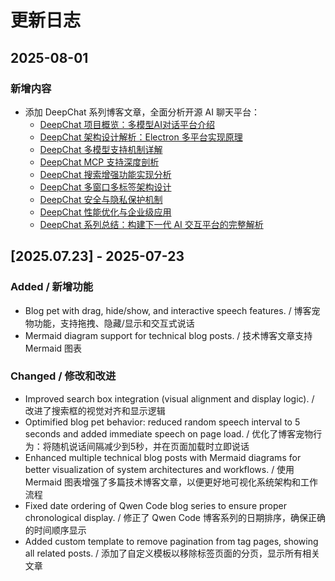 # 更新日志

## 2025-08-01

### 新增内容

- 添加 DeepChat 系列博客文章，全面分析开源 AI 聊天平台：
  - [DeepChat 项目概览：多模型AI对话平台介绍](content/blog/deepchat-project-overview.md)
  - [DeepChat 架构设计解析：Electron 多平台实现原理](content/blog/deepchat-architecture-design.md)
  - [DeepChat 多模型支持机制详解](content/blog/deepchat-multi-model-support.md)
  - [DeepChat MCP 支持深度剖析](content/blog/deepchat-mcp-support.md)
  - [DeepChat 搜索增强功能实现分析](content/blog/deepchat-search-enhancement.md)
  - [DeepChat 多窗口多标签架构设计](content/blog/deepchat-multi-window-tabs.md)
  - [DeepChat 安全与隐私保护机制](content/blog/deepchat-security-privacy.md)
  - [DeepChat 性能优化与企业级应用](content/blog/deepchat-performance-enterprise.md)
  - [DeepChat 系列总结：构建下一代 AI 交互平台的完整解析](content/blog/deepchat-series-summary.md)

## [2025.07.23] - 2025-07-23

### Added / 新增功能
- Blog pet with drag, hide/show, and interactive speech features. / 博客宠物功能，支持拖拽、隐藏/显示和交互式说话
- Mermaid diagram support for technical blog posts. / 技术博客文章支持 Mermaid 图表

### Changed / 修改和改进
- Improved search box integration (visual alignment and display logic). / 改进了搜索框的视觉对齐和显示逻辑
- Optimified blog pet behavior: reduced random speech interval to 5 seconds and added immediate speech on page load. / 优化了博客宠物行为：将随机说话间隔减少到5秒，并在页面加载时立即说话
- Enhanced multiple technical blog posts with Mermaid diagrams for better visualization of system architectures and workflows. / 使用 Mermaid 图表增强了多篇技术博客文章，以便更好地可视化系统架构和工作流程
- Fixed date ordering of Qwen Code blog series to ensure proper chronological display. / 修正了 Qwen Code 博客系列的日期排序，确保正确的时间顺序显示
- Added custom template to remove pagination from tag pages, showing all related posts. / 添加了自定义模板以移除标签页面的分页，显示所有相关文章

